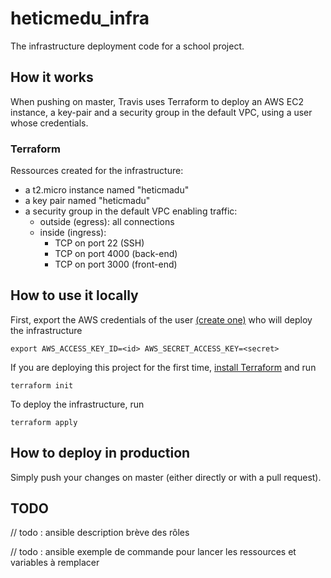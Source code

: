 # heticmedu_infra

The infrastructure deployment code for a school project.

## How it works

When pushing on master, Travis uses Terraform to deploy an AWS EC2 instance, a key-pair and a security group in the default VPC, using a user whose credentials.

### Terraform

Ressources created for the infrastructure:
- a t2.micro instance named "heticmadu"
- a key pair named "heticmadu"
- a security group in the default VPC enabling traffic:
    - outside (egress): all connections
    - inside (ingress):
        - TCP on port 22 (SSH)
        - TCP on port 4000 (back-end)
        - TCP on port 3000 (front-end)

## How to use it locally

First, export the AWS credentials of the user [(create one)](https://console.aws.amazon.com/iam/home?region=eu-west-3#/users) who will deploy the infrastructure

```
export AWS_ACCESS_KEY_ID=<id> AWS_SECRET_ACCESS_KEY=<secret>
```

If you are deploying this project for the first time, [install Terraform](https://learn.hashicorp.com/terraform/getting-started/install.html) and run

```
terraform init
```

To deploy the infrastructure, run

```
terraform apply
```

## How to deploy in production

Simply push your changes on master (either directly or with a pull request).

## TODO

// todo : ansible description brève des rôles

// todo : ansible exemple de commande pour lancer les ressources et variables à remplacer
